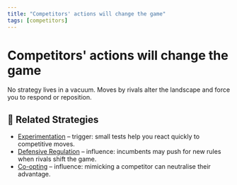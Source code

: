 ```yaml
---
title: "Competitors' actions will change the game"
tags: [competitors]
---
```


# Competitors' actions will change the game

No strategy lives in a vacuum. Moves by rivals alter the landscape and force you to respond or reposition.

## 🔀 Related Strategies

- [Experimentation](/strategies/attacking/experimentation) – trigger: small tests help you react quickly to competitive moves.
- [Defensive Regulation](/strategies/defensive/defensive-regulation) – influence: incumbents may push for new rules when rivals shift the game.
- [Co-opting](/strategies/ecosystem/co-opting) – influence: mimicking a competitor can neutralise their advantage.

